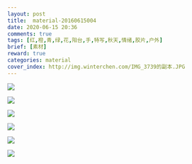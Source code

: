 ```yaml
---
layout: post
title:  material-20160615004
date: 2020-06-15 20:36
comments: true
tags: [红,橙,青,绿,花,阳台,手,特写,秋天,情绪,胶片,户外]
brief: [素材]
reward: true
categories: material
cover_index: http://img.winterchen.com/IMG_3739的副本.JPG
---
```



![](http://img.winterchen.com/IMG_3739.JPG)


![](http://img.winterchen.com/IMG_3737.JPG)


![](http://img.winterchen.com/IMG_3738.JPG)


![](http://img.winterchen.com/IMG_3740.JPG)


![](http://img.winterchen.com/IMG_3741.JPG)


![](http://img.winterchen.com/IMG_3742.JPG)



